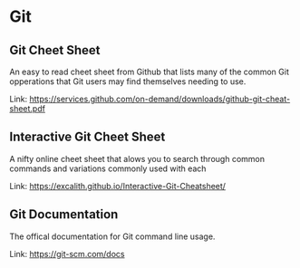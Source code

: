# Git

## Git Cheet Sheet
An easy to read cheet sheet from Github that lists many of the common Git 
opperations that Git users may find themselves needing to use.

Link: https://services.github.com/on-demand/downloads/github-git-cheat-sheet.pdf 

## Interactive Git Cheet Sheet
A nifty online cheet sheet that alows you to search through common commands and variations commonly used with each

Link: https://excalith.github.io/Interactive-Git-Cheatsheet/

## Git Documentation
The offical documentation for Git command line usage.

Link: https://git-scm.com/docs

